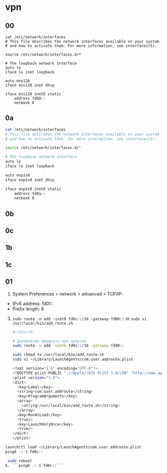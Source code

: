 #  vpn
## 00
```
cat /etc/network/interfaces
# This file describes the network interfaces available on your system
# and how to activate them. For more information, see interfaces(5).

source /etc/network/interfaces.d/*

# The loopback network interface
auto lo
iface lo inet loopback

auto ens128
iface ens128 inet dhcp

iface ens128 inet6 static
    address fd00::
    netmask 8
```

## 0a
```sh
cat /etc/network/interfaces
# This file describes the network interfaces available on your system
# and how to activate them. For more information, see interfaces(5).

source /etc/network/interfaces.d/*

# The loopback network interface
auto lo
iface lo inet loopback

auto enp1s0
iface enp1s0 inet dhcp

iface enp1s0 inet6 static
    address fd0a::
    netmask 8 
```
## 0b

## 0c

## 1b

## 1c

## 01
1. System Preferences > network > advanced > TCP/IP:
-  IPv6 address: fd01::
-  Prefix length: 8
3. ```sudo route -n add -inet6 fd0c::/16 -gateway fd00::```
   or
   ```sudo vi /usr/local/bin/add_route.sh```
   ```sh
   #!/bin/sh

   # Добавление маршрута при запуске
   sudo route -n add -inet6 fd0c::/16 -gateway fd00::   
   ```
   ```sh
   sudo chmod +x /usr/local/bin/add_route.sh
   sudo vi ~/Library/LaunchAgents/com.user.addroute.plist
   ```
   ```sh
   <?xml version="1.0" encoding="UTF-8"?>
   <!DOCTYPE plist PUBLIC "-//Apple//DTD PLIST 1.0//EN" "http://www.apple.com/DTDs/PropertyList-1.0.dtd">
   <plist version="1.0">
   <dict>
     <key>Label</key>
     <string>com.user.addroute</string>
     <key>ProgramArguments</key>
     <array>
       <string>/usr/local/bin/add_route.sh</string>
     </array>
     <key>RunAtLoad</key>
     <true/>
     <key>LaunchOnlyOnce</key>
     <true/>
   </dict>
   </plist>
   ```
  ```sh
  launchctl load ~/Library/LaunchAgents/com.user.addroute.plist
  ping6 -c 1 fd0c::
  ```
  ```sh
   sudo reboot
 5. ```ping6 -c 1 fd0c::```

